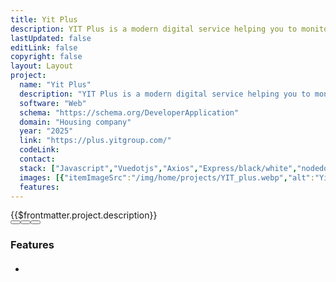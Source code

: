 ```yaml
---
title: Yit Plus
description: YIT Plus is a modern digital service helping you to monitor data related to your home and apartment association.
lastUpdated: false
editLink: false
copyright: false
layout: Layout
project:
  name: "Yit Plus"
  description: "YIT Plus is a modern digital service helping you to monitor data related to your home and apartment association."
  software: "Web"
  schema: "https://schema.org/DeveloperApplication"
  domain: "Housing company"
  year: "2025"
  link: "https://plus.yitgroup.com/"
  codeLink: 
  contact: 
  stack: ["Javascript","Vuedotjs","Axios","Express/black/white","nodedotjs","MongoDB","mysql","Git","mailgun","kentico","amazonec2","Eslint","Prettier"]
  images: [{"itemImageSrc":"/img/home/projects/YIT_plus.webp","alt":"Yit plus - Login page | Yit plus"},{"itemImageSrc":"/img/projects/yitplus/login.webp","alt":"Yit plus - Login page | Yit plus"},{"itemImageSrc":"/img/projects/yitplus/home.webp","alt":"Yit plus - Home page | Yit plus"},{"itemImageSrc":"/img/projects/yitplus/discussion_board.webp","alt":"Yit plus - Directions page | Yit plus"},{"itemImageSrc":"/img/projects/yitplus/document.webp","alt":"Yit plus - document page | Yit plus"},{"itemImageSrc":"/img/projects/yitplus/one_year_warranty.webp","alt":"Yit plus - One year warranty page | Yit plus"},{"itemImageSrc":"/img/projects/yitplus/service_lounge.webp","alt":"Yit plus - Service lounge page | Yit plus"},{"itemImageSrc":"/img/projects/yitplus/service_request.webp","alt":"Yit plus - Service request category | Yit plus"},{"itemImageSrc":"/img/projects/yitplus/service_request_category.webp","alt":"Yit plus - Service request category | Yit plus"},{"itemImageSrc":"/img/projects/yitplus/admin.webp","alt":"Yit plus - Admin page | Yit plus"}]
  features: 
---
```

<div>
    <div class="col-12 ">
      <div class="my-2 text-l line-height-3">{{$frontmatter.project.description}}</div>
    </div>
    <div class="flex flex-column" itemscope itemtype="https://schema.org/SoftwareApplication">
      <div v-if="$frontmatter.project.images">
        <div class="card" v-if="$frontmatter.project.images.length != 1">
          <Galleria :value="$frontmatter.project.images" :responsiveOptions="responsiveOptions" :numVisible="5"
              :circular="true" :showItemNavigators="true" :showThumbnails="true" :pt="{
                  prevButton: { 'aria-label': 'Previous screen of project' },
                  nextButton: { 'aria-label': 'Next screen of project' }
              }">
              <template #item="slotProps">
                  <img :src="slotProps.item.itemImageSrc" :alt="slotProps.item.alt"
                      style="width: 100%; display: block" loading="eager" fetchpriority="high" />
              </template>
              <template #thumbnail="slotProps">
                  <img :src="slotProps.item.itemImageSrc" :alt="slotProps.item.alt" />
              </template>
          </Galleria>
        </div>
        <div class="card" v-else>
            <img :src="$frontmatter.project.images[0].itemImageSrc" :alt="$frontmatter.project.images[0].alt"
                style="width: 100%; display: block" loading="eager" fetchpriority="high" />
        </div>
      </div>
      <div class="col-12 ">
        <Stacks :stack="$frontmatter.project.stack" :other-skills="$frontmatter.project.otherSkills" />
      </div>
      <div class="col-12 pt-4">
        <link itemprop="applicationCategory" :href="$frontmatter.project.schema" />
        <div
          class="flex md:flex-row flex-column justify-content-center align-items-center gap-2 my-4 w-full max-w-96">
          <a v-if="$frontmatter.project.contact" :href="`$frontmatter.project.contact $frontmatter.project.name`" target="_blank"
              class="flex flex-row no-underline w-full">
              <Button label="Get Custom Code" icon="pi pi-inbox" severity="secondary" raised rounded
                  class="w-full" />
          </a>
          <a v-if="$frontmatter.project.link" :href="$frontmatter.project.link" target="_blank"
              class="flex flex-row no-underline w-full">
              <Button label="Live Demo" icon="pi pi-angle-double-right" severity="primary" raised
                  rounded class="w-full" />
          </a>
          <a v-if="$frontmatter.project.codeLink" :href="$frontmatter.project.codeLink" target="_blank"
              class="flex flex-row no-underline w-full">
              <Button label="Get Started" icon="pi pi-github" severity="secondary" raised rounded
                  class="w-full" />
          </a>
        </div>
      </div>
    </div>
</div>
<div class="flex flex-column px-4">
  <h3 class="my-2 text-l">Features</h3>
  <ul class="my-2 md:ml-3 text-sm">
    <li v-for="feature in $frontmatter.project.features" :key="feature.text"
      class="flex flex-row align-content-center line-height-3">
      <i class="pi pi-verified m-2 bg-primary" alt="arrow" style="font-size: 1rem;"></i>
      <h4 class="m-2 text-sm" v-html="feature.text"></h4>
    </li>
  </ul>
</div>

<script setup>
import { responsiveOptions } from "@data/responsive.js"
</script>
